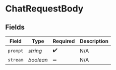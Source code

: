 # ChatRequestBody


## Fields

| Field              | Type               | Required           | Description        |
| ------------------ | ------------------ | ------------------ | ------------------ |
| `prompt`           | *string*           | :heavy_check_mark: | N/A                |
| `stream`           | *boolean*          | :heavy_minus_sign: | N/A                |